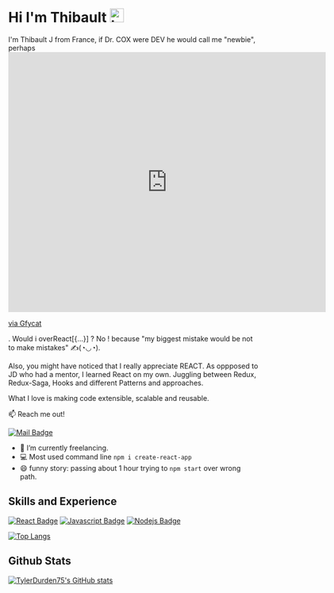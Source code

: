 # Hi I'm Thibault <img src="https://user-images.githubusercontent.com/1303154/88677602-1635ba80-d120-11ea-84d8-d263ba5fc3c0.gif" width="28px" alt="hi">

I'm Thibault J from France, if Dr. COX were DEV he would call me "newbie", perhaps <iframe src='https://gfycat.com/ifr/SizzlingDarlingConey' frameborder='0' scrolling='no' allowfullscreen width='640' height='524'></iframe><p> <a href="https://gfycat.com/sizzlingdarlingconey-dr-cox-scrubs">via Gfycat</a></p>. Would i overReact[{...}] ? No ! because "my biggest mistake would be not to make mistakes" ✍(◔◡◔).

Also, you might have noticed that I really appreciate REACT. As oppposed to JD who had a mentor, I learned React on my own. Juggling between Redux, Redux-Saga, Hooks and different Patterns and approaches.

What I love is making code extensible, scalable and reusable.

:mailbox: Reach me out! 

[![Mail Badge](https://img.shields.io/badge/-Thibault-c0392b?style=flat&labelColor=c0392b&logo=gmail&logoColor=white)](mailto:raytibo.j@gmail.com)

- 🔭 I’m currently freelancing.
- :computer: Most used command line `npm i create-react-app`
- 😄 funny story: passing about 1 hour trying to `npm start` over wrong path.

## Skills and Experience

[![React Badge](https://img.shields.io/badge/-React-61DBFB?style=for-the-badge&labelColor=black&logo=react&logoColor=61DBFB)](#) [![Javascript Badge](https://img.shields.io/badge/-Javascript-F0DB4F?style=for-the-badge&labelColor=black&logo=javascript&logoColor=F0DB4F)](#)  [![Nodejs Badge](https://img.shields.io/badge/-Nodejs-3C873A?style=for-the-badge&labelColor=black&logo=node.js&logoColor=3C873A)](#) 

[![Top Langs](https://github-readme-stats.vercel.app/api/top-langs/?username=TylerDurden75&layout=compact&theme=radical)](https://github.com/anuraghazra/github-readme-stats)


## Github Stats

[![TylerDurden75's GitHub stats](https://github-readme-stats.vercel.app/api?username=TylerDurden75&show_icons=true&theme=radical)](https://github.com/anuraghazra/github-readme-stats)
